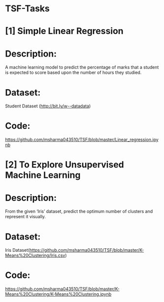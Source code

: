 # TSF-Tasks

# [1] Simple Linear Regression

# Description:
A machine learning model to predict the percentage of marks that a student is expected to score based upon the number of hours they studied.

# Dataset:
Student Dataset (http://bit.ly/w--datadata)

# Code:
https://github.com/msharma043510/TSF/blob/master/Linear_regression.ipynb


# [2] To Explore Unsupervised Machine Learning

# Description:
From the given ‘Iris’ dataset, predict the optimum number of clusters and represent it visually. 

# Dataset:
Iris Dataset(https://github.com/msharma043510/TSF/blob/master/K-Means%20Clustering/Iris.csv)

# Code:
https://github.com/msharma043510/TSF/blob/master/K-Means%20Clustering/K-Means%20Clustering.ipynb
